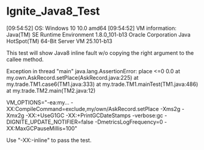 # Ignite_Java8_Test

[09:54:52] OS: Windows 10 10.0 amd64
[09:54:52] VM information: Java(TM) SE Runtime Environment 1.8.0_101-b13 Oracle Corporation Java HotSpot(TM) 64-Bit Server VM 25.101-b13

This test will show Java8 inline fault w/o copying the right argument to the callee method.


Exception in thread "main" java.lang.AssertionError: place <=0 0.0
	at my.own.AskRecord.setPlace(AskRecord.java:225)
	at my.trade.TM1.case6(TM1.java:333)
	at my.trade.TM1.mainTest(TM1.java:486)
	at my.trade.TM2.main(TM2.java:12)



VM_OPTIONS="-ea:my... -XX:CompileCommand=exclude,my/own/AskRecord.setPlace  -Xms2g -Xmx2g -XX:+UseG1GC -XX:+PrintGCDateStamps -verbose:gc  -DIGNITE_UPDATE_NOTIFIER=false -DmetricsLogFrequency=0 -XX:MaxGCPauseMillis=100"

Use "-XX:-inline" to pass the test.

